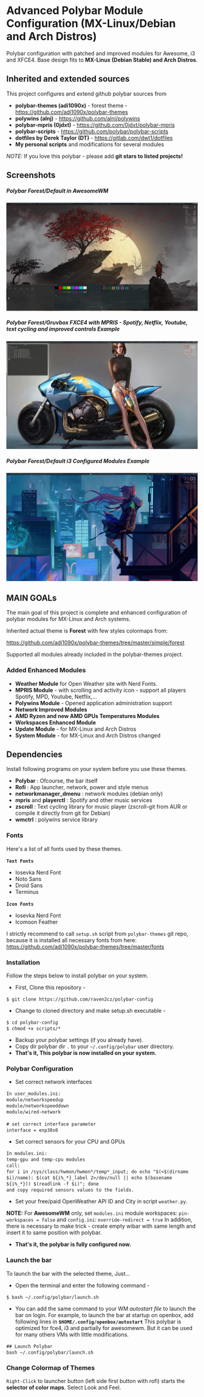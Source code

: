# Advanced Polybar Module Configuration (MX-Linux/Debian and Arch Distros)

Polybar configuration with patched and improved modules for Awesome, i3 and XFCE4. Base design fits to **MX-Linux (Debian Stable) and Arch Distros**.

## Inherited and extended sources

This project configures and extend github polybar sources from

* **polybar-themes (adi1090x)** - forest theme - https://github.com/adi1090x/polybar-themes
* **polywins (alnj)** - https://github.com/alnj/polywins
* **polybar-mpris (0jdxt)** - https://github.com/0jdxt/polybar-mpris
* **polybar-scripts** - https://github.com/polybar/polybar-scripts
* **dotfiles by Derek Taylor (DT)** - https://gitlab.com/dwt1/dotfiles
* **My personal scripts** and modifications for several modules

*NOTE:* If you love this polybar - please add **git stars to listed projects!**

## Screenshots

##### Polybar Forest/Default in AwesomeWM
![Polybar Forest/Gruvbox FXCE4 with MPRIS (Spotify) Example](images/polybar-example-3-awesomewm.jpg)

##### Polybar Forest/Gruvbox FXCE4 with MPRIS - Spotify, Netflix, Youtube, text cycling and improved controls Example
![Polybar Forest/Gruvbox FXCE4 with MPRIS (Spotify) Example](images/polybar-example-2.jpg)

##### Polybar Forest/Default i3 Configured Modules Example
![Polybar Forest/Default i3 Configured Modules Example](images/polybar-example-1.jpg)

## MAIN GOALs

The main goal of this project is complete and enhanced configuration of polybar modules for MX-Linux and Arch systems.

Inherited actual theme is **Forest** with few styles colormaps from:

https://github.com/adi1090x/polybar-themes/tree/master/simple/forest

Supported all modules already included in the polybar-themes project.

### Added Enhanced Modules

* **Weather Module** for Open Weather site with Nerd Fonts.
* **MPRIS Module** - with scrolling and activity icon - support all players Spotify, MPD, Youtube, Netflix,...
* **Polywins Module** - Opened application administration support
* **Network Improved Modules**
* **AMD Ryzen and new AMD GPUs Temperatures Modules**
* **Workspaces Enhanced Module**
* **Update Module** - for MX-Linux and Arch Distros
* **System Module** - for MX-Linux and Arch Distros changed

## Dependencies

Install following programs on your system before you use these themes.

* **Polybar** : Ofcourse, the bar itself
* **Rofi** : App launcher, network, power and style menus
* **networkmanager_dmenu** : network modules (debian only)
* **mpris** and **playerctl** : Spotify and other music services
* **zscroll** : Text cycling library for music player (zscroll-git from AUR or compile it directly from git for Debian)
* **wmctrl** : polywins service library

### Fonts

Here's a list of all fonts used by these themes.

**`Text Fonts`**

- Iosevka Nerd Font
- Noto Sans
- Droid Sans
- Terminus

**`Icon Fonts`**

- Iosevka Nerd Font
- Icomoon Feather

I strictly recommend to call `setup.sh` script from `polybar-themes` git repo, because it is installed all necessary fonts from here:
https://github.com/adi1090x/polybar-themes/tree/master/fonts

### Installation

Follow the steps below to install polybar on your system.

- First, Clone this repository -
```
$ git clone https://github.com/raven2cz/polybar-config
```

- Change to cloned directory and make setup.sh executable -
```
$ cd polybar-config
$ chmod +x scripts/*
```

- Backup your polybar settings (if you already have).
- Copy dir polybar dir `.` to your `~/.config/polybar` user directory.
- **That's it, This polybar is now installed on your system.**

### Polybar Configuration

- Set correct network interfaces

```
In user_modules.ini:
module/networkspeedup
module/networkspeeddown
module/wired-network

# set correct interface parameter
interface = enp38s0
```

- Set correct sensors for your CPU and GPUs

```
In modules.ini:
temp-gpu and temp-cpu modules
call:
for i in /sys/class/hwmon/hwmon*/temp*_input; do echo "$(<$(dirname $i)/name): $(cat ${i%_*}_label 2>/dev/null || echo $(basename ${i%_*})) $(readlink -f $i)"; done
and copy required sensors values to the fields.
```

- Set your free/paid OpenWeather API ID and City in script `weather.py`.

**NOTE:** For **AwesomeWM** only, set `modules.ini` module workspaces: `pin-workspaces = false` and `config.ini`: `override-redirect = true`
In addition, there is necessary to make trick - create empty wibar with same length and insert it to same position with polybar.

- **That's it, the polybar is fully configured now.**

### Launch the bar

To launch the bar with the selected theme, Just...

- Open the terminal and enter the following command -
```
$ bash ~/.config/polybar/launch.sh
```

- You can add the same command to your WM *autostart file* to launch the bar on login. For example, to launch the bar at startup on openbox, add following lines in **`$HOME/.config/openbox/autostart`** This polybar is optimized for fce4, i3 and partially for awesomewm. But it can be used for many others VMs with little modifications.

```
## Launch Polybar
bash ~/.config/polybar/launch.sh
```

### Change Colormap of Themes

`Right-Click` to launcher button (left side first button with rofi) starts the **selector of color maps**. Select Look and Feel.
